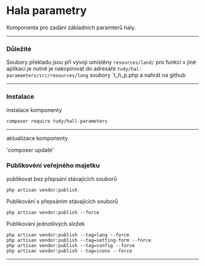 # Hala parametry

Komponenta pro zadání základních paramterů haly.

---

### Důležité

Soubory překladu jsou při vývoji  umístěny `resources/land/` pro funkci v jiné aplikaci je nutné je nakopírovat do adresáře `tudy/hal-paramaeters/src/resources/lang` soubory `t_h_p.php a nahrát na github

---

### Instalace

instalace komponenty

`composer require tudy/hall-parameters`

---

aktualizace komponenty

'composer update'

### Publikovéní veřejného majetku

publikovat bez přepsání stávajících souborů

`php artisan vendor:publish`

Publikování s přepsáním stávajících souborů

`php artisan vendor:publish --force`

Publikování jednotlivých složek

```shell
php artisan vendor:publish --tag=lang --force
php artisan vendor:publish --tag=setting-form --force
php artisan vendor:publish --tag=config --force
php artisan vendor:publish --tag=icons --force
```

---
